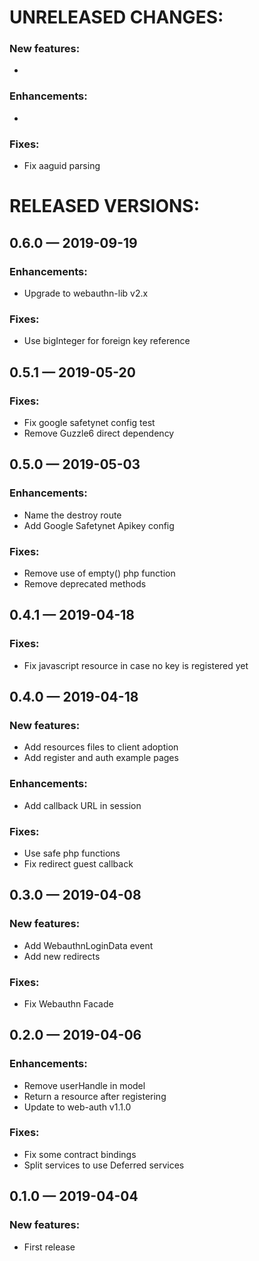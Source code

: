 # UNRELEASED CHANGES:

 ### New features:
  *

 ### Enhancements:
  *

 ### Fixes:
  * Fix aaguid parsing


# RELEASED VERSIONS:

## 0.6.0 — 2019-09-19
 ### Enhancements:
  * Upgrade to webauthn-lib v2.x

 ### Fixes:
  * Use bigInteger for foreign key reference

## 0.5.1 — 2019-05-20
 ### Fixes:
  * Fix google safetynet config test
  * Remove Guzzle6 direct dependency

## 0.5.0 — 2019-05-03
 ### Enhancements:
  * Name the destroy route
  * Add Google Safetynet Apikey config

 ### Fixes:
  * Remove use of empty() php function
  * Remove deprecated methods

## 0.4.1 — 2019-04-18
 ### Fixes:
  * Fix javascript resource in case no key is registered yet

## 0.4.0 — 2019-04-18
 ### New features:
  * Add resources files to client adoption
  * Add register and auth example pages

 ### Enhancements:
  * Add callback URL in session

 ### Fixes:
  * Use safe php functions
  * Fix redirect guest callback

## 0.3.0 — 2019-04-08
 ### New features:
  * Add WebauthnLoginData event
  * Add new redirects

 ### Fixes:
  * Fix Webauthn Facade

## 0.2.0 — 2019-04-06
 ### Enhancements:
  * Remove userHandle in model
  * Return a resource after registering
  * Update to web-auth v1.1.0

 ### Fixes:
  * Fix some contract bindings
  * Split services to use Deferred services

## 0.1.0 — 2019-04-04
 ### New features:
  * First release
